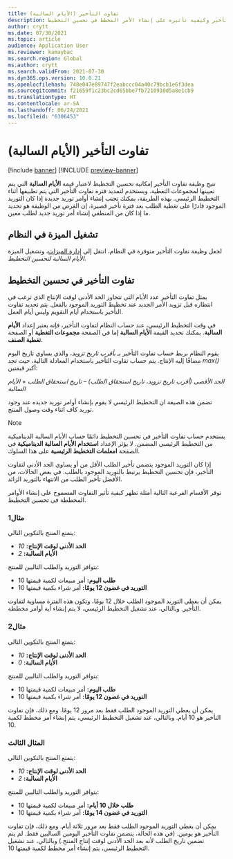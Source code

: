 ```yaml
---
title: تفاوت التأخير (الأيام السالبة)
description: يوفر هذا الموضوع معلومات حول حساب تفاوت التأخير وكيفية تأثيره على إنشاء الأمر المخطط في تحسين التخطيط.
author: crytt
ms.date: 07/30/2021
ms.topic: article
audience: Application User
ms.reviewer: kamaybac
ms.search.region: Global
ms.author: crytt
ms.search.validFrom: 2021-07-30
ms.dyn365.ops.version: 10.0.21
ms.openlocfilehash: 748e047e89747f2eabccc04a40c79bcb1e6f3dea
ms.sourcegitcommit: f21659f1c23bc2cd65bbe7fb7210910d5a8e1cb9
ms.translationtype: HT
ms.contentlocale: ar-SA
ms.lasthandoff: 06/24/2021
ms.locfileid: "6306453"
---
```

# <a name="delay-tolerance-negative-days"></a>تفاوت التأخير (الأيام السالبة)

[!include [banner](../../includes/banner.md)]
[!INCLUDE [preview-banner](../../includes/preview-banner.md)]

تتيح وظيفة تفاوت التأخير إمكانية تحسين التخطيط لاعتبار قيمة **الأيام السالبة** التي يتم تعيينها لمجموعات التغطية. ويستخدم لتمديد فترة تفاوت التأخير التي يتم تطبيقها أثناء التخطيط الرئيسي. بهذه الطريقة، يمكنك تجنب إنشاء أوامر توريد جديدة إذا كان التوريد الموجود قادرًا على تغطية الطلب بعد فترة تأخير قصيرة. إن الغرض من الوظيفة هو تحديد ما إذا كان من المنطقي إنشاء أمر توريد جديد لطلب معين.

## <a name="turn-on-the-feature-in-your-system"></a>تشغيل الميزة في النظام

لجعل وظيفة تفاوت التأخير متوفرة في النظام، انتقل إلى [إدارة الميزات](../../../fin-ops-core/fin-ops/get-started/feature-management/feature-management-overview.md)، وتشغيل الميزة *‏‫الأيام السالبة لتحسين التخطيط‬‬*.

## <a name="delay-tolerance-in-planning-optimization"></a>تفاوت التأخير في تحسين التخطيط

يمثل تفاوت التأخير عدد الأيام التي تتجاوز الحد الأدنى لوقت الإنتاج الذي ترغب في انتظاره قبل تزويد الأمر الجديد عند تخطيط التوريد الموجود بالفعل. يتم تحديد تفاوت التأخير باستخدام أيام التقويم وليس أيام العمل.

في وقت التخطيط الرئيسي، عند حساب النظام لتفاوت التأخير، فإنه يعتبر إعداد **الأيام السالبة**. يمكنك تحديد القيمة **الأيام السالبة** إما في الصفحة **مجموعات التغطية** أو الصفحة **تغطية الصنف**.

يقوم النظام بربط حساب تفاوت التأخير بـ *بأقرب تاريخ تزويد*، والذي يساوي تاريخ اليوم مضافًا إليه الإنتاج. يتم حساب تفاوت التأخير باستخدام المعادلة التالية، حيث تجد *max()* أكبر قيمتين:

*الحد الأقصى (أقرب تاريخ تزويد، تاريخ استحقاق الطلب)* – *تاريخ استحقاق الطلب* + *الأيام السالبة*

تضمن هذه الصيغة ان التخطيط الرئيسي لا يقوم بإنشاء أوامر توريد جديده عند وجود توريد كاف اثناء وقت وصول المنتج.

> [!NOTE]
> يستخدم حساب تفاوت التأخير في تحسين التخطيط دائمًا حساب الأيام السالبة الديناميكية من التخطيط الرئيسي المضمن. لا يؤثر الإعداد **استخدام الأيام السالبة الديناميكية** في الصفحة **امعلمات التخطيط الرئيسية** على هذا السلوك.

إذا كان التوريد الموجود يتضمن تأخير الطلب الأقل من أو يساوي الحد الأدنى لتفاوت التأخير، فإن تحسين التخطيط يرتبط بالتوريد الموجود بالطلب. في بعض الحالات، من الأفضل تأخير الطلب من الانتهاء بالتوريد الزائد.

توفر الأقسام الفرعية التالية أمثلة تظهر كيفية تأثير التفاوت المسموح على إنشاء الأوامر المخططة في تحسين التخطيط.

### <a name="example-1"></a>مثال1

يتمتع المنتج بالتكوين التالي:

- **الحد الأدنى لوقت الإنتاج:** *10*
- **الأيام السالبة:** *2*

بتوافر التوريد والطلب التاليين للمنتج:

- **طلب اليوم:** أمر مبيعات لكمية قيمتها 10
- **التوريد في غضون 12 يومًا:** أمر شراء بكمية قيمتها 10

يمكن أن يغطي التوريد الموجود الطلب خلال 12 يومًا، وتكون هذه الفترة مساوية لتفاوت التأخير. وبالتالي، عند تشغيل التخطيط الرئيسي، لا يتم إنشاء أية أوامر مخططة.

### <a name="example-2"></a>مثال2

يتمتع المنتج بالتكوين التالي:

- **الحد الأدنى لوقت الإنتاج:** *10*
- **الأيام السالبة:** *0*

بتوافر التوريد والطلب التاليين للمنتج:

- **طلب اليوم:** أمر مبيعات لكمية قيمتها 10
- **التوريد في غضون 12 يومًا:** أمر شراء بكمية قيمتها 10

يمكن أن يغطي التوريد الموجود الطلب فقط بعد مرور 12 يومًا. ومع ذلك، فإن تفاوت التأخير هو 10 أيام. وبالتالي، عند تشغيل التخطيط الرئيسي، يتم إنشاء أمر مخطط لكمية 10.

### <a name="example-3"></a>المثال الثالث

يتمتع المنتج بالتكوين التالي:

- **الحد الأدنى لوقت الإنتاج:** *10*
- **الأيام السالبة:** *2*

بتوافر التوريد والطلب التاليين للمنتج:

- **طلب خلال 10 أيام:** أمر مبيعات لكمية قيمتها 10
- **التوريد في غضون 14 يومًا:** أمر شراء بكمية قيمتها 10

يمكن أن يغطي التوريد الموجود الطلب فقط بعد مرور ثلاثة أيام. ومع ذلك، فإن تفاوت التأخير هو يومين. (في هذه الحالة، يتضمن تفاوت التأخير اليومين السالبين فقط. لم يتم تضمين تاريخ الطلب لأنه بعد الحد الأدنى لوقت إنتاج المنتج.) وبالتالي، عند تشغيل التخطيط الرئيسي، يتم إنشاء أمر مخطط لكمية قيمتها 10.
